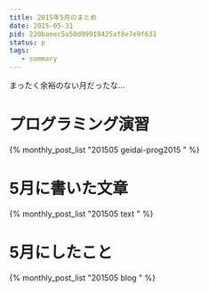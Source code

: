 ```yaml
---
title: 2015年5月のまとめ
date: 2015-05-31
pid: 220baeec5a50d09919425af8e7e9f631
status: p
tags:
   - summary
---
```


まったく余裕のない月だったな…

# プログラミング演習
{% monthly_post_list "201505 geidai-prog2015 " %}

# 5月に書いた文章
{% monthly_post_list "201505 text " %}

# 5月にしたこと
{% monthly_post_list "201505 blog " %}